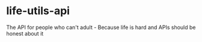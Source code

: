 # life-utils-api
The API for people who can't adult - Because life is hard and APIs should be honest about it
